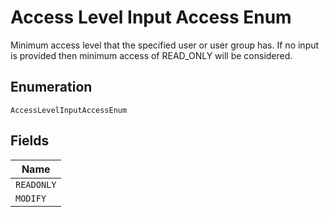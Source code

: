 
# Access Level Input Access Enum

Minimum access level that the specified user or user group has. If no input is provided then minimum access of READ_ONLY will be considered.

## Enumeration

`AccessLevelInputAccessEnum`

## Fields

| Name |
|  --- |
| `READONLY` |
| `MODIFY` |

